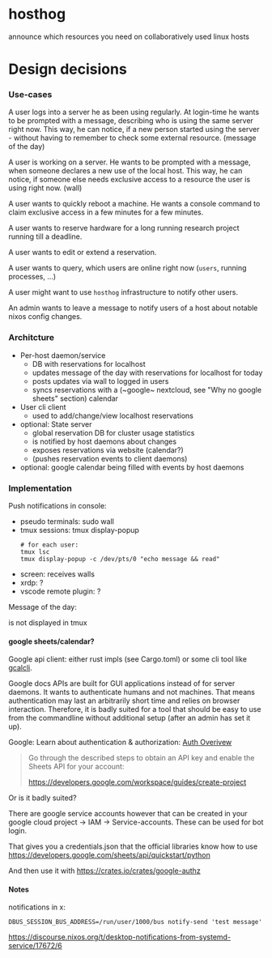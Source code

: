 # hosthog
announce which resources you need on collaboratively used linux hosts

# Design decisions

### Use-cases

A user logs into a server he as been using regularly. 
At login-time he wants to be prompted with a message, describing who is using the same server right now. 
This way, he can notice, if a new person started using the server - without having to remember to check some external resource. 
(message of the day)

A user is working on a server. He wants to be prompted with a message, when someone declares a new use of the local host. 
This way, he can notice, if someone else needs exclusive access to a resource the user is using right now. 
(wall)

A user wants to quickly reboot a machine. He wants a console command to claim exclusive access in a few minutes for a few minutes. 

A user wants to reserve hardware for a long running research project running till a deadline. 

A user wants to edit or extend a reservation.

A user wants to query, which users are online right now (`users`, running processes, ...)

A user might want to use `hosthog` infrastructure to notify other users.

An admin wants to leave a message to notify users of a host about notable nixos config changes. 

### Architcture

- Per-host daemon/service
  - DB with reservations for localhost
  - updates message of the day with reservations for localhost for today
  - posts updates via wall to logged in users
  - syncs reservations with a (~google~ nextcloud, see "Why no google sheets" section) calendar
- User cli client
  - used to add/change/view localhost reservations
- optional: State server
  - global reservation DB for cluster usage statistics
  - is notified by host daemons about changes
  - exposes reservations via website (calendar?)
  - (pushes reservation events to client daemons)
- optional: google calendar being filled with events by host daemons


### Implementation

Push notifications in console: 

- pseudo terminals: sudo wall
- tmux sessions: tmux display-popup  
  ```
  # for each user:
  tmux lsc
  tmux display-popup -c /dev/pts/0 "echo message && read"
  ```
- screen: receives walls
- xrdp: ?
- vscode remote plugin: ?

Message of the day:

is not displayed in tmux


#### google sheets/calendar?

Google api client: either rust impls (see Cargo.toml) or some cli tool like [gcalcli](https://github.com/insanum/gcalcli).

Google docs APIs are built for GUI applications instead of for server daemons. 
It wants to authenticate humans and not machines. 
That means authentication may last an arbitrarily short time and relies on browser interaction.
Therefore, it is badly suited for a tool that should be easy to use from the commandline without additional setup (after an admin has set it up). 

Google: Learn about authentication & authorization: [Auth Overivew](https://developers.google.com/workspace/guides/auth-overview)

> Go through the described steps to obtain an API key and enable the Sheets API for your account:
> 
> https://developers.google.com/workspace/guides/create-project

Or is it badly suited?

There are google service accounts however that can be created in your google cloud project -> IAM -> Service-accounts.
These can be used for bot login.

That gives you a credentials.json that the official libraries know how to use https://developers.google.com/sheets/api/quickstart/python

And then use it with https://crates.io/crates/google-authz

#### Notes

notifications in x:

`DBUS_SESSION_BUS_ADDRESS=/run/user/1000/bus notify-send 'test message'`

https://discourse.nixos.org/t/desktop-notifications-from-systemd-service/17672/6
